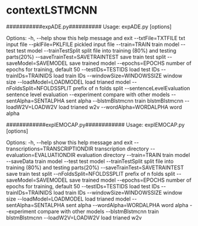 # contextLSTMCNN


###########expADE.py##########
Usage: expADE.py [options]

Options:
  -h, --help            show this help message and exit
  --txtFile=TXTFILE     txt input file
  --pklFile=PKLFILE     pickled input file
  --train=TRAIN         train model
  --test                test model
  --trainTestSplit      split file into training (80%) and testing parts(20%)
  --saveTrainTest=SAVETRAINTEST
                        save train test split
  --saveModel=SAVEMODEL
                        save trained model
  --epochs=EPOCHS       number of epochs for training, default 50
  --testIDs=TESTIDS     load test IDs
  --trainIDs=TRAINIDS   load train IDs
  --windowSize=WINDOWSSIZE
                        window size
  --loadModel=LOADMODEL
                        load trianed model
  --nFoldsSplit=NFOLDSSPLIT
                        prefix of n folds split
  --sentenceLevelEvaluation
                        sentence level evaluation
  --experiment          compare with other models
  --sentAlpha=SENTALPHA
                        sent alpha
  --blstmBlstmcnn       train blstmBlstmcnn
  --loadW2V=LOADW2V     load trianed w2v
  --wordAlpha=WORDALPHA
                        word alpha

############expIEMOCAP.py############
Usage: expIEMOCAP.py [options]

Options:
  -h, --help            show this help message and exit
  --transcriptions=TRANSCRIPTIONDIR
                        transcription directory
  --evaluation=EVALUATIONDIR
                        evaluation directory
  --train=TRAIN         train model
  --saveData            train model
  --test                test model
  --trainTestSplit      split file into training (80%) and testing parts(20%)
  --saveTrainTest=SAVETRAINTEST
                        save train test split
  --nFoldsSplit=NFOLDSSPLIT
                        prefix of n folds split
  --saveModel=SAVEMODEL
                        save trained model
  --epochs=EPOCHS       number of epochs for training, default 50
  --testIDs=TESTIDS     load test IDs
  --trainIDs=TRAINIDS   load train IDs
  --windowSize=WINDOWSSIZE
                        window size
  --loadModel=LOADMODEL
                        load trianed model
  --sentAlpha=SENTALPHA
                        sent alpha
  --wordAlpha=WORDALPHA
                        word alpha
  --experiment          compare with other models
  --blstmBlstmcnn       train blstmBlstmcnn
  --loadW2V=LOADW2V     load trianed w2v

